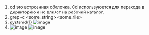 
1. cd это встроенная оболочка. Cd используюется для перехода в дирикторию и не влияет на рабочий каталог.
2. grep -c <some_string> <some_file> 
3. systemd(1) ![image](https://user-images.githubusercontent.com/95320903/150128448-0e594ed5-eae0-41ea-af4e-2ea152f947a6.png)
4. ![image](https://user-images.githubusercontent.com/95320903/150135887-eaa43518-c90b-410d-91c8-121fe66a7554.png)
![image](https://user-images.githubusercontent.com/95320903/150135982-a699f8a6-1baa-4b16-b6ee-68de31ebe8c6.png)
